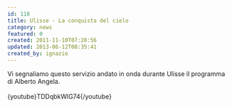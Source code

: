 ```yaml
---
id: 118
title: Ulisse - La conquista del cielo
category: news
featured: 0
created: 2011-11-10T07:28:56
updated: 2013-06-12T08:35:41
created_by: ignazio
---
```

<p>
 Vi segnaliamo questo servizio andato in onda durante Ulisse il programma di Alberto Angela.
 <br/>
 <br/>
 {youtube}TDDqbkWlG74{/youtube}
</p>
